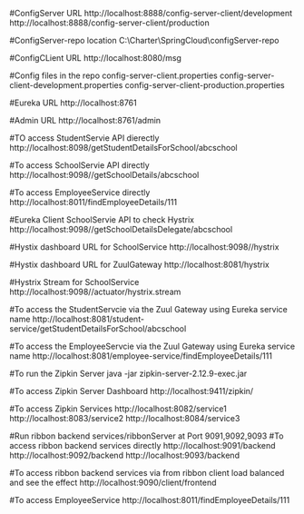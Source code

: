 #ConfigServer URL
http://localhost:8888/config-server-client/development
http://localhost:8888/config-server-client/production

#ConfigServer-repo location
C:\\Charter\\SpringCloud\\configServer-repo

#ConfigCLient URL
http://localhost:8080/msg

#Config files in the repo
config-server-client.properties
config-server-client-development.properties
config-server-client-production.properties

#Eureka URL
http://localhost:8761

#Admin URL
http://localhost:8761/admin

#TO access StudentServie API dierectly
http://localhost:8098/getStudentDetailsForSchool/abcschool

#To access SchoolServie API directly
http://localhost:9098//getSchoolDetails/abcschool

#To access EmployeeService directly
http://localhost:8011/findEmployeeDetails/111

#Eureka Client SchoolServie API to check Hystrix
http://localhost:9098//getSchoolDetailsDelegate/abcschool

#Hystix dashboard URL for SchoolService
http://localhost:9098//hystrix

#Hystix dashboard URL for ZuulGateway
http://localhost:8081/hystrix

#Hystrix Stream for SchoolService
http://localhost:9098//actuator/hystrix.stream

#To access the StudentServcie via the Zuul Gateway using Eureka service name
http://localhost:8081/student-service/getStudentDetailsForSchool/abcschool

#To access the EmployeeServcie via the Zuul Gateway using Eureka service name
http://localhost:8081/employee-service/findEmployeeDetails/111

#To run the Zipkin Server
java -jar zipkin-server-2.12.9-exec.jar

#To access Zipkin Server Dashboard
http://localhost:9411/zipkin/

#To access Zipkin Services
http://localhost:8082/service1
http://localhost:8083/service2
http://localhost:8084/service3

#Run ribbon backend services/ribbonServer at Port 9091,9092,9093
#To access ribbon backend services directly
http://localhost:9091/backend
http://localhost:9092/backend
http://localhost:9093/backend

#To access ribbon backend services via from ribbon client load balanced and see the effect
 http://localhost:9090/client/frontend

#To access EmployeeService
 http://localhost:8011/findEmployeeDetails/111